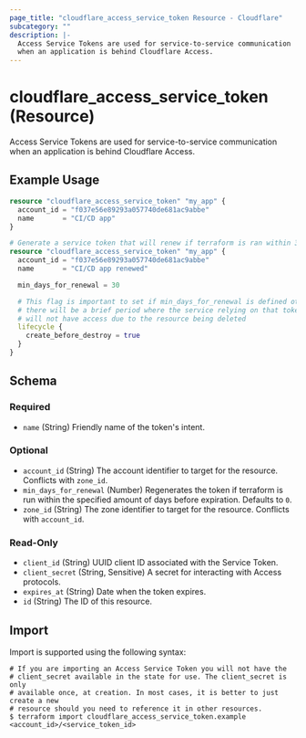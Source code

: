 ```yaml
---
page_title: "cloudflare_access_service_token Resource - Cloudflare"
subcategory: ""
description: |-
  Access Service Tokens are used for service-to-service communication
  when an application is behind Cloudflare Access.
---
```


# cloudflare_access_service_token (Resource)

Access Service Tokens are used for service-to-service communication
when an application is behind Cloudflare Access.

## Example Usage

```terraform
resource "cloudflare_access_service_token" "my_app" {
  account_id = "f037e56e89293a057740de681ac9abbe"
  name       = "CI/CD app"
}

# Generate a service token that will renew if terraform is ran within 30 days of expiration
resource "cloudflare_access_service_token" "my_app" {
  account_id = "f037e56e89293a057740de681ac9abbe"
  name       = "CI/CD app renewed"

  min_days_for_renewal = 30

  # This flag is important to set if min_days_for_renewal is defined otherwise
  # there will be a brief period where the service relying on that token
  # will not have access due to the resource being deleted
  lifecycle {
    create_before_destroy = true
  }
}
```
<!-- schema generated by tfplugindocs -->
## Schema

### Required

- `name` (String) Friendly name of the token's intent.

### Optional

- `account_id` (String) The account identifier to target for the resource. Conflicts with `zone_id`.
- `min_days_for_renewal` (Number) Regenerates the token if terraform is run within the specified amount of days before expiration. Defaults to `0`.
- `zone_id` (String) The zone identifier to target for the resource. Conflicts with `account_id`.

### Read-Only

- `client_id` (String) UUID client ID associated with the Service Token.
- `client_secret` (String, Sensitive) A secret for interacting with Access protocols.
- `expires_at` (String) Date when the token expires.
- `id` (String) The ID of this resource.

## Import

Import is supported using the following syntax:
```shell
# If you are importing an Access Service Token you will not have the
# client_secret available in the state for use. The client_secret is only
# available once, at creation. In most cases, it is better to just create a new
# resource should you need to reference it in other resources.
$ terraform import cloudflare_access_service_token.example <account_id>/<service_token_id>
```
